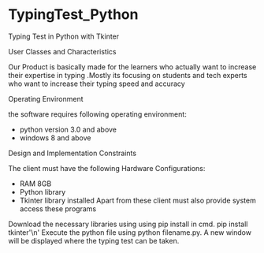 # TypingTest_Python
Typing Test in Python with Tkinter

User Classes and Characteristics
 
Our Product is basically made for the learners who actually want to increase their expertise in typing .Mostly its focusing on students and tech experts who want to increase their typing speed and accuracy

Operating Environment
 
the software requires following operating environment:
-	python version 3.0 and above
-	windows 8 and above

Design and Implementation Constraints
 
The client must have the following Hardware Configurations:
-	RAM 8GB
-	Python library
-	Tkinter library installed
 Apart from these client must also provide system access these programs 

Download the necessary libraries using using pip install in cmd.
  pip install tkinter'\n'
Execute the python file using python filename.py.
A new window will be displayed where the typing test can be taken.
